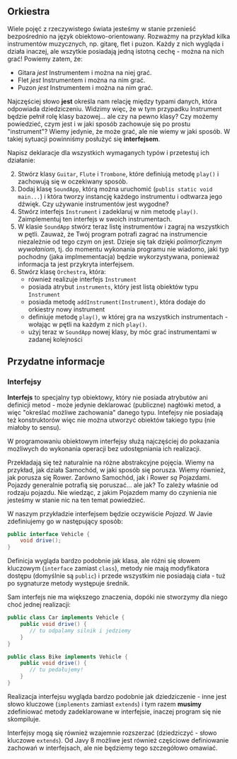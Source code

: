 ## Orkiestra

Wiele pojęć z rzeczywistego świata jesteśmy w stanie przenieść bezpośrednio na język obiektowo-orientowany. Rozważmy na przykład kilka instrumentów muzycznych, np. gitarę, flet i puzon. Każdy z nich wygląda i działa inaczej, ale wszytkie posiadają jedną istotną cechę - można na nich grać! Powiemy zatem, że:
- Gitara *jest* Instrumentem i można na niej grać.
- Flet *jest* Instrumentem i można na nim grać.
- Puzon *jest* Instrumentem i można na nim grać.

Najczęściej słowo **jest** określa nam relację między typami danych, która odpowiada dziedziczeniu. Widzimy więc, że w tym przypadku Instrument będzie pełnił rolę klasy bazowej... ale czy na pewno klasy? Czy możemy powiedzieć, czym jest i w jaki sposób zachowuje się po prostu "instrument"? Wiemy jedynie, że może grać, ale nie wiemy w jaki sposób. W takiej sytuacji powinniśmy posłużyć się **interfejsem**.

Napisz deklaracje dla wszystkich wymaganych typów i przetestuj ich działanie:

2. Stwórz klasy `Guitar`, `Flute` i `Trombone`, które definiują metodę `play()` i zachowują się w oczekiwany sposób.
1. Dodaj klasę `SoundApp`, którą można uruchomić (`publis static void main...`) i która tworzy instancję każdego instrumentu i odtwarza jego dźwięk. Czy używanie instrumentów jest wygodne?
1. Stwórz interfejs `Instrument` i zadeklaruj w nim metodę `play()`. Zaimplementuj ten interfejs w swoich instrumentach.
1. W klasie `SoundApp` stwórz teraz listę instrumentów i zagraj na wszystkich w pętli. Zauważ, że Twój program potrafi zagrać na instrumencie niezależnie od tego czym on jest. Dzieje się tak dzięki *polimorficznym wywołaniom*, tj. do momentu wykonania programu nie wiadomo, jaki typ pochodny (jaka implmementacja) będzie wykorzystywana, ponieważ informacja ta jest przykryta interfejsem.
1. Stwórz klasę `Orchestra`, która:
	- również realizuje interfejs `Instrument`
	- posiada atrybut `instruments`, który jest listą obiektów typu `Instrument`
	- posiada metodę `addInstrument(Instrument)`, która dodaje do orkiestry nowy instrument
	- definiuje metodę `play()`, w której gra na wszystkich instrumentach - wołając w pętli na każdym z nich `play()`.
	- użyj teraz w `SoundApp` nowej klasy, by móc grać instrumentami w zadanej kolejności


## Przydatne informacje

### Interfejsy

**Interfejs** to specjalny typ obiektowy, który nie posiada atrybutów ani definicji metod - może jedynie deklarować (publiczne) nagłówki metod, a więc "określać możliwe zachowania" danego typu. Intefejsy nie posiadają też konstruktorów więc nie można utworzyć obiektów takiego typu (nie miałoby to sensu).

W programowaniu obiektowym interfejsy służą najczęściej do pokazania możliwych do wykonania operacji bez udostępniania ich realizacji. 

Przekładają się też naturalnie na różne abstrakcyjne pojęcia. Wiemy na przykład, jak działa Samochód, w jaki sposób się porusza. Wiemy również, jak porusza się Rower. Zarówno Samochód, jak i Rower *są* Pojazdami. Pojazdy generalnie potrafią się poruszać... ale jak? To zależy właśnie od rodzaju pojazdu. Nie wiedząc, z jakim Pojazdem mamy do czynienia nie jesteśmy w stanie nic na ten temat powiedzieć.

W naszym przykładzie interfejsem będzie oczywiście *Pojazd*. W Javie zdefiniujemy go w następujący sposób:
```java
public interface Vehicle {
    void drive();
}
```
Definicja wygląda bardzo podobnie jak klasa, ale różni się słowem kluczowym (`interface` zamiast `class`), metody nie mają modyfikatora dostępu (domyślnie są `public`) i przede wszystkim nie posiadają ciała - tuż po sygnaturze metody występuje średnik.

Sam interfejs nie ma większego znaczenia, dopóki nie stworzymy dla niego choć jednej realizacji:
```java
public class Car implements Vehicle {
    public void drive() {
       // tu odpalamy silnik i jedziemy
    }
}

public class Bike implements Vehicle {
    public void drive() {
       // tu pedałujemy!
    }
}
```

Realizacja interfejsu wygląda bardzo podobnie jak dziedziczenie - inne jest słowo kluczowe (`implements` zamiast `extends`) i tym razem **musimy** zdefiniować metody zadeklarowane w interfejsie, inaczej program się nie skompiluje. 

Interfejsy mogą się również wzajemnie rozszerzać (dziedziczyć - słowo kluczowe `extends`). Od Javy 8 możliwe jest również częściowe definiowanie zachowań w interfejsach, ale nie będziemy tego szczegółowo omawiać.

